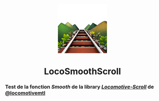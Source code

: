 <p align="center"><img src="logo.png"></p>

<h1 align="center">LocoSmoothScroll</h1>

### Test de la fonction ***Smooth*** de la library [***Locomotive-Scroll***](https://github.com/locomotivemtl/locomotive-scroll.git) de [@locomotivemtl](https://github.com/locomotivemtl)

